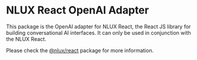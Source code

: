 # NLUX React OpenAI Adapter

This package is the OpenAI adapter for NLUX React, the React JS library for building conversational AI
interfaces. It can only be used in conjunction with the NLUX React.

Please check the [@nlux/react](https://www.npmjs.com/package/@nlux/react) package for more information.
